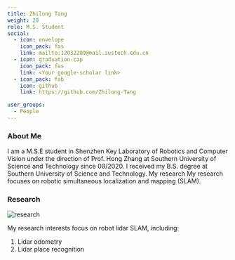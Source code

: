 ```yaml
---
title: Zhilong Tang
weight: 20
role: M.S. Student
social:
  - icon: envelope 
    icon_pack: fas
    link: mailto:12032209@mail.sustech.edu.cn
  - icon: graduation-cap 
    icon_pack: fas
    link: <Your google-scholar link>
  - icon_pack: fab
    icon: github
    link: https://github.com/Zhilong-Tang

user_groups:
  - People
---
```

### About Me
I am a M.S.E student in Shenzhen Key Laboratory of Robotics and Computer Vision under the direction of Prof. Hong Zhang at Southern University of Science and Technology since 09/2020. I received my B.S. degree at Southern University of Science and Technology. My research My research focuses on robotic simultaneous localization and mapping (SLAM). 

### Research
![research](authors_research/zhilong_tang.jpg "Research Introduction (From Uy, M. A., & Lee, G. H. (2018). Pointnetvlad: Deep point cloud based retrieval for large-scale place recognition. In Proceedings of the IEEE conference on computer vision and pattern recognition (pp. 4470-4479).)")

My research interests focus on robot lidar SLAM, including:
1. Lidar odometry 
2. Lidar place recognition





